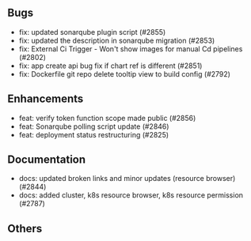 ## Bugs
- fix: updated sonarqube plugin script (#2855)
- fix: updated the description in sonarqube migration (#2853)
- fix: External Ci Trigger - Won't show images for manual Cd pipelines (#2802)
- fix: app create api bug fix if chart ref is different (#2851)
- fix: Dockerfile git repo delete tooltip view to build config (#2792)
## Enhancements
- feat: verify token function scope made public (#2856)
- feat: Sonarqube polling script update (#2846)
- feat: deployment status restructuring (#2825)
## Documentation
- docs: updated broken links and minor updates (resource browser) (#2844)
- docs: added cluster, k8s resource browser, k8s resource permission (#2787)
## Others
